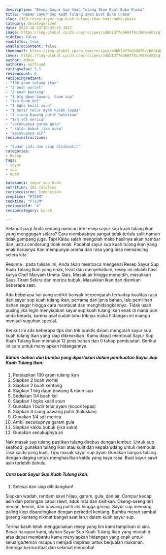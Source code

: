 ```yaml
---
description: "Resep Sayur Sup Kuah Tulang Ikan Buat Buka Puasa"
title: "Resep Sayur Sup Kuah Tulang Ikan Buat Buka Puasa"
slug: 2169-resep-sayur-sup-kuah-tulang-ikan-buat-buka-puasa
category: Uncategorized
date: 2022-10-18T10:32:49.382Z
image: https://img-global.cpcdn.com/recipes/adbb1d77eb604f8c/680x482cq70/sayur-sup-kuah-tulang-ikan-foto-resep-utama.jpg
hideToc: false
enableToc: true
enableTocContent: false
thumbnail: https://img-global.cpcdn.com/recipes/adbb1d77eb604f8c/680x482cq70/sayur-sup-kuah-tulang-ikan-foto-resep-utama.jpg
cover: https://img-global.cpcdn.com/recipes/adbb1d77eb604f8c/680x482cq70/sayur-sup-kuah-tulang-ikan-foto-resep-utama.jpg
author: Admin
authorAv: notfound
ratingvalue: 3.5
reviewcount: 8
recipeingredient:
- "100 gram tulang ikan"
- "2 buah wortel"
- "2 buah kentang"
- "1 btg daun bawang  daun sup"
- "1/4 buah kol"
- "1 bgks kecil soun"
- "1 butir telur ayam kocok lepas"
- "3 siung bawang putih haluskan"
- "1/4 sdt merica"
- "secukupnya garam gula"
- " kaldu bubuk jika suka"
- "secukupnya air"
recipeinstructions:

- "Sudah jadi dan siap dinikmati!"
categories:
- Resep
tags:
- sayur
- sup
- kuah

katakunci: sayur sup kuah 
nutrition: 101 calories
recipecuisine: Indonesian
preptime: "PT28M"
cooktime: "PT33M"
recipeyield: "4"
recipecategory: Lunch

---
```



Selamat pagi Anda sedang mencari ide resep sayur sup kuah tulang ikan yang menggugah selera? Cara membuatnya sangat tidak terlalu sulit namun tidak gampang juga. Tapi Kalau salah mengolah maka hasilnya akan hambar dan justru cenderung tidak enak. Padahal sayur sup kuah tulang ikan yang enak harusnya Kan mempunyai aroma dan rasa yang bisa memancing selera kita.


Resume : pada tulisan ini, Anda akan membaca mengenai Resep Sayur Sup Kuah Tulang Ikan yang enak, lezat dan menyehatkan, resep ini adalah hasil karya Chef Maryam Ummu Qais. Masak air hingga mendidih, masukkan Saus Tiram Selera dan merica bubuk. Masukkan ikan dan diamkan beberapa saat.

Ada beberapa hal yang sedikit banyak berpengaruh terhadap kualitas rasa dari sayur sup kuah tulang ikan, pertama dari jenis bahan, lalu pemilihan bahan segar hingga cara membuat dan menghidangkannya. Tidak usah pusing jika ingin menyiapkan sayur sup kuah tulang ikan enak di mana pun anda berada, karena asal sudah tahu triknya maka hidangan ini mampu menjadi suguhan spesial.


Berikut ini ada beberapa tips dan trik praktis dalam mengolah sayur sup kuah tulang ikan yang siap dikreasikan. Kamu dapat membuat Sayur Sup Kuah Tulang Ikan memakai 12 jenis bahan dan 0 tahap pembuatan. Berikut ini cara untuk menyiapkan hidangannya.

<!--inarticleads1-->

##### Bahan-bahan dan bumbu yang diperlukan dalam pembuatan Sayur Sup Kuah Tulang Ikan:

1. Persiapkan 100 gram tulang ikan
1. Siapkan 2 buah wortel
1. Siapkan 2 buah kentang
1. Siapkan 1 btg daun bawang &amp; daun sup
1. Sediakan 1/4 buah kol
1. Siapkan 1 bgks kecil soun
1. Gunakan 1 butir telur ayam (kocok lepas)
1. Siapkan 3 siung bawang putih (haluskan)
1. Gunakan 1/4 sdt merica
1. Ambil secukupnya garam gula
1. Siapkan  kaldu bubuk (jika suka)
1. Gunakan secukupnya air


Nak masak sup tulang pastikan tulang direbus dengan lembut. Untuk sup seafood, gunakan tulang ikan atau kulit dan kepala udang untuk membuat rasa kaldu yang kuat. Tips masak sayur sup ayam Gunakan banyak tulang dengan daging untuk menghasilkan kaldu yang kaya rasa. Buat sayur sawi asin terlebih dahulu. 

<!--inarticleads2-->

##### Cara buat Sayur Sup Kuah Tulang Ikan:


1. Selesai dan siap dihidangkan!

Siapkan wadah, rendam sawi hiijau, garam, gula, dan air. Campur kecap asin dan potongan cabai rawit, aduk rata dan sisihkan. Oseng-oseng teri medan, kemiri, dan bawang putih iris hingga garing. Sayur sup memang paling klop disandingkan dengan perkedel kentang. Bumbu merah sambal goreng kentang nikmat banget saat larut dalam kuah sayur sup. 

Terima kasih telah menggunakan resep yang tim kami tampilkan di sini. Besar harapan kami, olahan Sayur Sup Kuah Tulang Ikan yang mudah di atas dapat membantu kamu menyiapkan hidangan yang enak untuk keluarga/teman maupun menjadi inspirasi untuk berjualan makanan. Semoga bermanfaat dan selamat mencoba!
